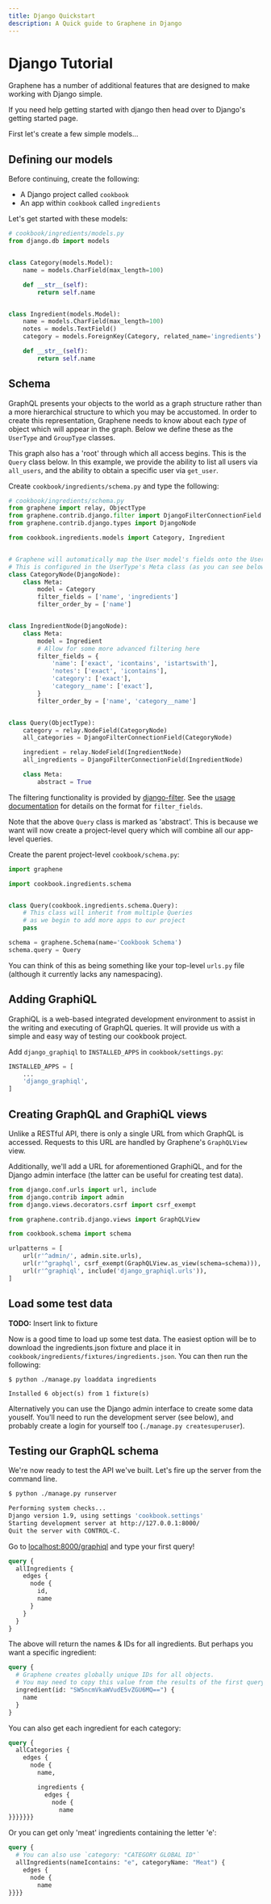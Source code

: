 ```yaml
---
title: Django Quickstart
description: A Quick guide to Graphene in Django
---
```


# Django Tutorial

Graphene has a number of additional features that are designed to make
working with Django simple.

If you need help getting started with django then head over to
Django's getting started page.

First let's create a few simple models...

## Defining our models

Before continuing, create the following:

* A Django project called `cookbook`
* An app within `cookbook` called `ingredients`

Let's get started with these models:

```python
# cookbook/ingredients/models.py
from django.db import models


class Category(models.Model):
    name = models.CharField(max_length=100)

    def __str__(self):
        return self.name


class Ingredient(models.Model):
    name = models.CharField(max_length=100)
    notes = models.TextField()
    category = models.ForeignKey(Category, related_name='ingredients')

    def __str__(self):
        return self.name
```

## Schema

GraphQL presents your objects to the world as a graph structure rather than a more
hierarchical structure to which you may be accustomed. In order to create this
representation, Graphene needs to know about each *type* of object which will appear in
the graph. Below we define these as the `UserType` and `GroupType` classes.

This graph also has a 'root' through which all access begins. This is the `Query` class below.
In this example, we provide the ability to list all users via `all_users`, and the
ability to obtain a specific user via `get_user`.

Create `cookbook/ingredients/schema.py` and type the following:

```python
# cookbook/ingredients/schema.py
from graphene import relay, ObjectType
from graphene.contrib.django.filter import DjangoFilterConnectionField
from graphene.contrib.django.types import DjangoNode

from cookbook.ingredients.models import Category, Ingredient


# Graphene will automatically map the User model's fields onto the UserType.
# This is configured in the UserType's Meta class (as you can see below)
class CategoryNode(DjangoNode):
    class Meta:
        model = Category
        filter_fields = ['name', 'ingredients']
        filter_order_by = ['name']


class IngredientNode(DjangoNode):
    class Meta:
        model = Ingredient
        # Allow for some more advanced filtering here
        filter_fields = {
            'name': ['exact', 'icontains', 'istartswith'],
            'notes': ['exact', 'icontains'],
            'category': ['exact'],
            'category__name': ['exact'],
        }
        filter_order_by = ['name', 'category__name']


class Query(ObjectType):
    category = relay.NodeField(CategoryNode)
    all_categories = DjangoFilterConnectionField(CategoryNode)

    ingredient = relay.NodeField(IngredientNode)
    all_ingredients = DjangoFilterConnectionField(IngredientNode)

    class Meta:
        abstract = True
```

The filtering functionality is provided by
[django-filter](https://django-filter.readthedocs.org). See the
[usage documentation](https://django-filter.readthedocs.org/en/latest/usage.html#the-filter)
for details on the format for `filter_fields`.

Note that the above `Query` class is marked as 'abstract'. This is because we
want will now create a project-level query which will combine all our app-level
queries.

Create the parent project-level `cookbook/schema.py`:

```python
import graphene

import cookbook.ingredients.schema


class Query(cookbook.ingredients.schema.Query):
    # This class will inherit from multiple Queries
    # as we begin to add more apps to our project
    pass

schema = graphene.Schema(name='Cookbook Schema')
schema.query = Query
```

You can think of this as being something like your top-level `urls.py`
file (although it currently lacks any namespacing).

## Adding GraphiQL

GraphiQL is a web-based integrated development environment to assist in the
writing and executing of GraphQL queries. It will provide us with a simple
and easy way of testing our cookbook project.

Add `django_graphiql` to `INSTALLED_APPS` in `cookbook/settings.py`:

```python
INSTALLED_APPS = [
    ...
    'django_graphiql',
]
```

## Creating GraphQL and GraphiQL views

Unlike a RESTful API, there is only a single URL from which GraphQL is accessed.
Requests to this URL are handled by Graphene's `GraphQLView` view.

Additionally, we'll add a URL for aforementioned GraphiQL, and for the Django admin
interface (the latter can be useful for creating test data).

```python
from django.conf.urls import url, include
from django.contrib import admin
from django.views.decorators.csrf import csrf_exempt

from graphene.contrib.django.views import GraphQLView

from cookbook.schema import schema

urlpatterns = [
    url(r'^admin/', admin.site.urls),
    url(r'^graphql', csrf_exempt(GraphQLView.as_view(schema=schema))),
    url(r'^graphiql', include('django_graphiql.urls')),
]
```

## Load some test data

**TODO:** Insert link to fixture

Now is a good time to load up some test data. The easiest option will be to download
the ingredients.json fixture and place it in
`cookbook/ingredients/fixtures/ingredients.json`. You can then run the following:

```
$ python ./manage.py loaddata ingredients

Installed 6 object(s) from 1 fixture(s)
```

Alternatively you can use the Django admin interface to create some data youself.
You'll need to run the development server (see below), and probably create a login
for yourself too (`./manage.py createsuperuser`).

## Testing our GraphQL schema

We're now ready to test the API we've built. Let's fire up the server from the command line.

```bash
$ python ./manage.py runserver

Performing system checks...
Django version 1.9, using settings 'cookbook.settings'
Starting development server at http://127.0.0.1:8000/
Quit the server with CONTROL-C.
```

Go to [localhost:8000/graphiql](http://localhost:8000/graphiql) and type your first query!

```graphql
query {
  allIngredients {
    edges {
      node {
        id,
        name
      }
    }
  }
}
```

The above will return the names & IDs for all ingredients. But perhaps you want
a specific ingredient:

```graphql
query {
  # Graphene creates globally unique IDs for all objects.
  # You may need to copy this value from the results of the first query
  ingredient(id: "SW5ncmVkaWVudE5vZGU6MQ==") {
    name
  }
}
```

You can also get each ingredient for each category:

```graphql
query {
  allCategories {
    edges {
      node {
        name,

        ingredients {
          edges {
            node {
              name
}}}}}}}
```

Or you can get only 'meat' ingredients containing the letter 'e':

```graphql
query {
  # You can also use `category: "CATEGORY GLOBAL ID"`
  allIngredients(nameIcontains: "e", categoryName: "Meat") {
    edges {
      node {
        name
}}}}
```
